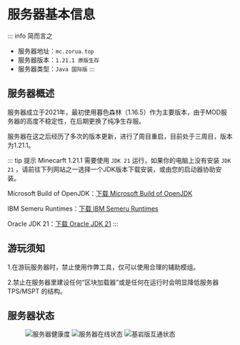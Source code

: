 # 服务器基本信息

::: info 简而言之
- 服务器地址：`mc.zorua.top`
- 服务器版本：`1.21.1 原版生存`
- 服务器类型：`Java 国际版`
:::

## 服务器概述

服务器成立于2021年，最初使用暮色森林（1.16.5）作为主要版本，由于MOD服务器的高度不稳定性，在后期更换了纯净生存服。

服务器在这之后经历了多次的版本更新，进行了周目重启，目前处于三周目，版本为1.21.1。

::: tip 提示
Minecarft 1.21.1 需要使用 ``JDK 21`` 运行，如果你的电脑上没有安装 ``JDK 21`` ，请前往下列网站之一选择一个JDK版本下载安装，或由您的启动器协助安装。

Microsoft Build of OpenJDK：[下载 Microsoft Build of OpenJDK](https://learn.microsoft.com/zh-cn/java/openjdk/download#openjdk-21)

IBM Semeru Runtimes：[下载 IBM Semeru Runtimes](https://developer.ibm.com/languages/java/semeru-runtimes/downloads/)

Oracle JDK 21：[下载 Oracle JDK 21](https://www.oracle.com/cn/java/technologies/downloads/#java21)
:::

## 游玩须知
1.在游玩服务器时，禁止使用作弊工具，仅可以使用合理的辅助模组。

2.禁止在服务器里建设任何“区块加载器”或是任何在运行时会明显降低服务器 TPS/MSPT 的结构。

## 服务器状态

<figure>

![服务器健康度](https://jiankong.zorua.top/api/badge/10/uptime/1?labelPrefix=Minecraft%E7%B2%89%E4%B8%9D%E6%9C%8D&labelSuffix=%E5%B0%8F%E6%97%B6&prefix=%E5%81%A5%E5%BA%B7%E5%BA%A6&style=for-the-badge)
![服务器在线状态](https://jiankong.zorua.top/api/badge/10/status?style=for-the-badge)
![基岩版互通状态](https://jiankong.zorua.top/api/badge/21/uptime/1?labelPrefix=%E5%9F%BA%E5%B2%A9%E7%89%88%E4%BA%92%E9%80%9A&labelSuffix=%E5%B0%8F%E6%97%B6&style=for-the-badge)

</figure>
